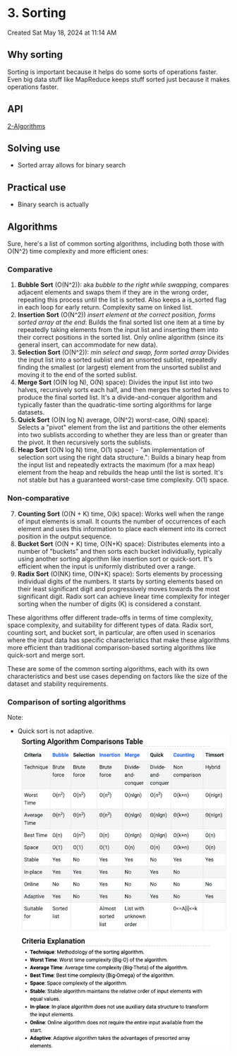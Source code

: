 # 3. Sorting
Created Sat May 18, 2024 at 11:14 AM

## Why sorting
Sorting is important because it helps do some sorts of operations faster.
Even big data stuff like MapReduce keeps stuff sorted just because it makes operations faster.

## API
[2-Algorithms](../STL/2-Algorithms.md#Sorting)

## Solving use
- Sorted array allows for binary search


## Practical use
- Binary search is actually

## Algorithms
Sure, here's a list of common sorting algorithms, including both those with O(N^2) time complexity and more efficient ones:

### Comparative
1. **Bubble Sort** (O(N^2)): aka *bubble to the right while swapping*, compares adjacent elements and swaps them if they are in the wrong order, repeating this process until the list is sorted. Also keeps a is_sorted flag in each loop for early return. Complexity same on linked list.
2. **Insertion Sort** (O(N^2)) *insert element at the correct position, forms sorted array at the end*: Builds the final sorted list one item at a time by repeatedly taking elements from the input list and inserting them into their correct positions in the sorted list. Only online algorithm (since its general insert, can accommodate for new data).
3. **Selection Sort** (O(N^2)): *min select and swap, form sorted array* Divides the input list into a sorted sublist and an unsorted sublist, repeatedly finding the smallest (or largest) element from the unsorted sublist and moving it to the end of the sorted sublist.
4. **Merge Sort** (O(N log N), O(N) space): Divides the input list into two halves, recursively sorts each half, and then merges the sorted halves to produce the final sorted list. It's a divide-and-conquer algorithm and typically faster than the quadratic-time sorting algorithms for large datasets.
5. **Quick Sort** (O(N log N) average, O(N^2) worst-case, O(N) space): Selects a "pivot" element from the list and partitions the other elements into two sublists according to whether they are less than or greater than the pivot. It then recursively sorts the sublists.
6. **Heap Sort** (O(N log N) time, O(1) space) - "an implementation of selection sort using the right data structure.": Builds a binary heap from the input list and repeatedly extracts the maximum (for a max heap) element from the heap and rebuilds the heap until the list is sorted. It's not stable but has a guaranteed worst-case time complexity. O(1) space.
   
### Non-comparative
7. **Counting Sort** (O(N + K) time, O(k) space): Works well when the range of input elements is small. It counts the number of occurrences of each element and uses this information to place each element into its correct position in the output sequence.
8. **Bucket Sort** (O(N + K) time, O(N+K) space): Distributes elements into a number of "buckets" and then sorts each bucket individually, typically using another sorting algorithm like insertion sort or quick-sort. It's efficient when the input is uniformly distributed over a range.
9. **Radix Sort** (O(NK) time, O(N+K) space): Sorts elements by processing individual digits of the numbers. It starts by sorting elements based on their least significant digit and progressively moves towards the most significant digit. Radix sort can achieve linear time complexity for integer sorting when the number of digits (K) is considered a constant.

These algorithms offer different trade-offs in terms of time complexity, space complexity, and suitability for different types of data. Radix sort, counting sort, and bucket sort, in particular, are often used in scenarios where the input data has specific characteristics that make these algorithms more efficient than traditional comparison-based sorting algorithms like quick-sort and merge sort.

These are some of the common sorting algorithms, each with its own characteristics and best use cases depending on factors like the size of the dataset and stability requirements.

### Comparison of sorting algorithms
Note:
- Quick sort is not adaptive.
![](../../assets/3-Sorting-image-1-fcb8a833.png)